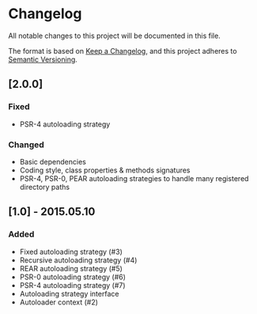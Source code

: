 # Changelog

All notable changes to this project will be documented in this file.

The format is based on [Keep a Changelog](https://keepachangelog.com/en/1.1.0/),
and this project adheres to [Semantic Versioning](https://semver.org/spec/v2.0.0.html).

## [2.0.0]

### Fixed

* PSR-4 autoloading strategy

### Changed

* Basic dependencies
* Coding style, class properties & methods signatures
* PSR-4, PSR-0, PEAR autoloading strategies to handle many registered directory paths

## [1.0] - 2015.05.10

### Added

* Fixed autoloading strategy (#3)
* Recursive autoloading strategy (#4)
* REAR autoloading strategy (#5)
* PSR-0 autoloading strategy (#6)
* PSR-4 autoloading strategy (#7)
* Autoloading strategy interface
* Autoloader context (#2)
